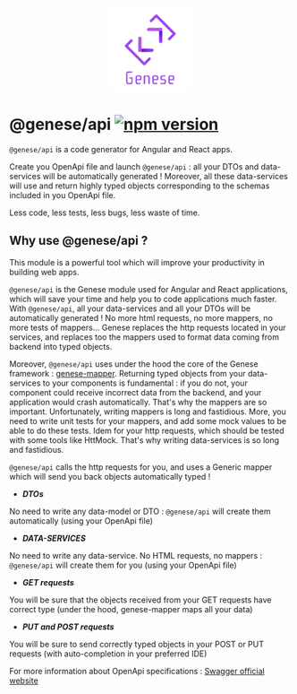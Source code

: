 <p align="center">
    <img src="https://raw.githubusercontent.com/geneseframework/mapper/develop/docs/logo-genese-150x150.png" alt="genese logo">
</p>

# @genese/api [![npm version](https://badge.fury.io/js/%40genese%2Fapi.svg)](https://badge.fury.io/js/%40genese%2Fapi)

`@genese/api` is a code generator for Angular and React apps.

Create you OpenApi file and launch `@genese/api` : all your DTOs and data-services will be automatically generated ! Moreover, all these data-services will use and return highly typed objects corresponding to the schemas included in you OpenApi file.

Less code, less tests, less bugs, less waste of time.

## Why use @genese/api ?

This module is a powerful tool which will improve your productivity in building web apps.

`@genese/api` is the Genese module used for Angular and React applications, which will save your time and help you to code applications much faster. With `@genese/api`, all your data-services and all your DTOs will be automatically generated ! No more html requests, no more mappers, no more tests of mappers...  Genese replaces the http requests located in your services, and replaces too the mappers used to format data coming from backend into typed objects.

Moreover, `@genese/api` uses under the hood the core of the Genese framework : [genese-mapper](https://www.npmjs.com/package/genese-mapper). Returning typed objects from your data-services to your components is fundamental : if you do not, your component could receive incorrect data from the backend, and your application would crash automatically. That's why the mappers are so important. Unfortunately, writing mappers is long and fastidious. More, you need to write unit tests for your mappers, and add some mock values to be able to do these tests. Idem for your http requests, which should be tested with some tools like HttMock. That's why writing data-services is so long and fastidious.

`@genese/api` calls the http requests for you, and uses a Generic mapper which will send you back objects automatically typed !

 * ***DTOs***

 No need to write any data-model or DTO : `@genese/api` will create them automatically (using your OpenApi file)
 * ***DATA-SERVICES***

 No need to write any data-service. No HTML requests, no mappers : `@genese/api` will create them for you (using your OpenApi file)
 * ***GET requests***

 You will be sure that the objects received from your GET requests have correct type (under the hood, genese-mapper maps all your data)
 * ***PUT and POST requests***

 You will be sure to send correctly typed objects in your POST or PUT requests (with auto-completion in your preferred IDE)

 For more information about OpenApi specifications : [Swagger official website](https://swagger.io/specification/)
